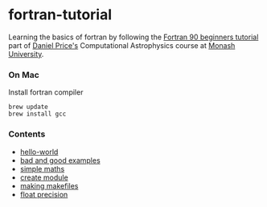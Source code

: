 # fortran-tutorial

Learning the basics of fortran by following the
[Fortran 90 beginners tutorial](https://www.youtube.com/playlist?list=PLMzuj51UjsPTZjHd6XKB4PYbqYDsEBKwH)
part of [Daniel Price's](https://users.monash.edu.au/~dprice/)
Computational Astrophysics course at [Monash University](https://www.monash.edu).

### On Mac
Install fortran compiler
```
brew update
brew install gcc
```

### Contents
- [hello-world](hello-world)
- [bad and good examples](bad-example-good-example)
- [simple maths](simple-maths)
- [create module](create-modules)
- [making makefiles](making-makefiles)
- [float precision](float-precision)